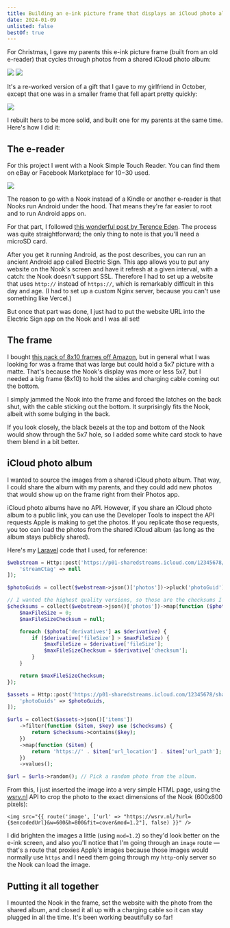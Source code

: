 ```yaml
---
title: Building an e-ink picture frame that displays an iCloud photo album
date: 2024-01-09
unlisted: false
bestOf: true
---
```


For Christmas, I gave my parents this e-ink picture frame (built from an old e-reader) that cycles through photos from a shared iCloud photo album:

![](/posts/eink/frame.jpg)
![](/posts/eink/icloud.jpg)

It's a re-worked version of a gift that I gave to my girlfriend in October, except that one was in a smaller frame that fell apart pretty quickly:

![](/posts/eink/IMG_9398%20Large.jpeg)

I rebuilt hers to be more solid, and built one for my parents at the same time. Here's how I did it:

## The e-reader

For this project I went with a Nook Simple Touch Reader. You can find them on eBay or Facebook Marketplace for $10-$30 used.

![](/posts/eink/image.png)

The reason to go with a Nook instead of a Kindle or another e-reader is that Nooks run Android under the hood. That means they're far easier to root and to run Android apps on.

For that part, I followed [this wonderful post by Terence Eden](https://shkspr.mobi/blog/2020/02/turn-an-old-ereader-into-an-information-screen-nook-str/). The process was quite straightforward; the only thing to note is that you'll need a microSD card.

After you get it running Android, as the post describes, you can run an ancient Android app called Electric Sign. This app allows you to put any website on the Nook's screen and have it refresh at a given interval, with a catch: the Nook doesn't support SSL. Therefore I had to set up a website that uses `http://` instead of `https://`, which is remarkably difficult in this day and age. (I had to set up a custom Nginx server, because you can't use something like Vercel.)

But once that part was done, I just had to put the website URL into the Electric Sign app on the Nook and I was all set!

## The frame

I bought [this pack of 8x10 frames off Amazon](https://www.amazon.com/dp/B09ZQ9GQ95), but in general what I was looking for was a frame that was large but could hold a 5x7 picture with a matte. That's because the Nook's display was more or less 5x7, but I needed a big frame (8x10) to hold the sides and charging cable coming out the bottom.

I simply jammed the Nook into the frame and forced the latches on the back shut, with the cable sticking out the bottom. It surprisingly fits the Nook, albeit with some bulging in the back.

If you look closely, the black bezels at the top and bottom of the Nook would show through the 5x7 hole, so I added some white card stock to have them blend in a bit better.

## iCloud photo album

I wanted to source the images from a shared iCloud photo album. That way, I could share the album with my parents, and they could add new photos that would show up on the frame right from their Photos app.

iCloud photo albums have no API. However, if you share an iCloud photo album to a public link, you can use the Developer Tools to inspect the API requests Apple is making to get the photos. If you replicate those requests, you too can load the photos from the shared iCloud album (as long as the album stays publicly shared).

Here's my [Laravel](https://laravel.com) code that I used, for reference:

```php
$webstream = Http::post('https://p01-sharedstreams.icloud.com/12345678/sharedstreams/webstream', [
    'streamCtag' => null
]);

$photoGuids = collect($webstream->json()['photos'])->pluck('photoGuid');

// I wanted the highest quality versions, so those are the checksums I collected for later.
$checksums = collect($webstream->json()['photos'])->map(function ($photo) {
    $maxFileSize = 0;
    $maxFileSizeChecksum = null;

    foreach ($photo['derivatives'] as $derivative) {
        if ($derivative['fileSize'] > $maxFileSize) {
            $maxFileSize = $derivative['fileSize'];
            $maxFileSizeChecksum = $derivative['checksum'];
        }
    }

    return $maxFileSizeChecksum;
});

$assets = Http::post('https://p01-sharedstreams.icloud.com/12345678/sharedstreams/webasseturls', [
    'photoGuids' => $photoGuids,
]);

$urls = collect($assets->json()['items'])
    ->filter(function ($item, $key) use ($checksums) {
        return $checksums->contains($key);
    })
    ->map(function ($item) {
        return 'https://' . $item['url_location'] . $item['url_path'];
    })
    ->values();

$url = $urls->random(); // Pick a random photo from the album.
```

From this, I just inserted the image into a very simple HTML page, using the [wsrv.nl](https://wsrv.nl) API to crop the photo to the exact dimensions of the Nook (600x800 pixels):

```blade
<img src="{{ route('image', ['url' => "https://wsrv.nl/?url={$encodedUrl}&w=600&h=800&fit=cover&mod=1.2"], false) }}" />
```

I did brighten the images a little (using `mod=1.2`) so they'd look better on the e-ink screen, and also you'll notice that I'm going through an `image` route — that's a route that proxies Apple's images because those images would normally use `https` and I need them going through my `http`-only server so the Nook can load the image.

## Putting it all together

I mounted the Nook in the frame, set the website with the photo from the shared album, and closed it all up with a charging cable so it can stay plugged in all the time. It's been working beautifully so far!

